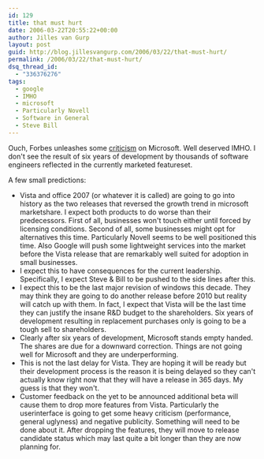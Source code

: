 ```yaml
---
id: 129
title: that must hurt
date: 2006-03-22T20:55:22+00:00
author: Jilles van Gurp
layout: post
guid: http://blog.jillesvangurp.com/2006/03/22/that-must-hurt/
permalink: /2006/03/22/that-must-hurt/
dsq_thread_id:
  - "336376276"
tags:
  - google
  - IMHO
  - microsoft
  - Particularly Novell
  - Software in General
  - Steve Bill
---
```

Ouch, Forbes unleashes some [criticism](http://www.forbes.com/2006/03/22/vista-microsoft-ballmer_cz_dl_0322microsoft.html?partner=links) on Microsoft. Well deserved IMHO. I don't see the result of six years of development by thousands of software engineers reflected in the currently marketed featureset.

A few small predictions:

- Vista and office 2007 (or whatever it is called) are going to go into history as the two releases that reversed the growth trend in microsoft marketshare. I expect both products to do worse than their predecessors. First of all, businesses won't touch either until forced by licensing conditions. Second of all, some businesses might opt for alternatives this time. Particularly Novell seems to be well positioned this time. Also Google will push some lightweight services into the market before the Vista release that are remarkably well suited for adoption in small businesses.
- I expect this to have consequences for the current leadership. Specifically, I expect Steve & Bill to be pushed to the side lines after this.
- I expect this to be the last major revision of windows this decade. They may think they are going to do another release before 2010 but reality will catch up with them. In fact, I expect that Vista will be the last time they can justify the insane R&D budget to the shareholders. Six years of development resulting in replacement purchases only is going to be a tough sell to shareholders.
- Clearly after six years of development, Microsoft stands empty handed. The shares are due for a downward correction. Things are not going well for Microsoft and they are underperforming.
- This is not the last delay for Vista. They are hoping it will be ready but their development process is the reason it is being delayed so they can't actually know right now that they will have a release in 365 days. My guess is that they won't.
- Customer feedback on the yet to be announced additional beta will cause them to drop more features from Vista. Particularly the userinterface is going to get some heavy criticism (performance, general uglyness) and negative publicity. Something will need to be done about it. After dropping the features, they will move to release candidate status which may last quite a bit longer than they are now planning for.


